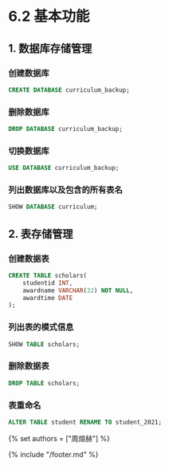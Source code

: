 # 6.2 基本功能

## 1. 数据库存储管理

### 创建数据库

```SQL
CREATE DATABASE curriculum_backup;
```

### 删除数据库

```SQL
DROP DATABASE curriculum_backup;
```

### 切换数据库

```SQL
USE DATABASE curriculum_backup;
```

### 列出数据库以及包含的所有表名

```SQL
SHOW DATABASE curriculum;
```

## 2. 表存储管理

### 创建数据表

```SQL
CREATE TABLE scholars(
    studentid INT,
    awardname VARCHAR(32) NOT NULL,
    awardtime DATE
);
```

### 列出表的模式信息

```SQL
SHOW TABLE scholars;
```

### 删除数据表

```SQL
DROP TABLE scholars;
```

### 表重命名

```SQL
ALTER TABLE student RENAME TO student_2021; 
```

{% set authors = ["周煊赫"] %}

{% include "/footer.md" %}